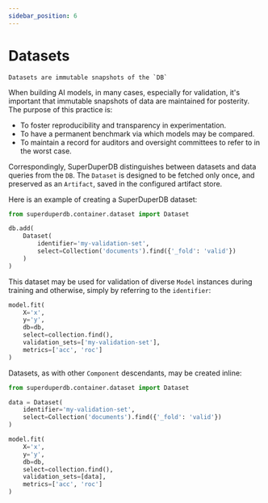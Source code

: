```yaml
---
sidebar_position: 6
---
```


# Datasets 

```{note}
Datasets are immutable snapshots of the `DB`
```

When building AI models, in many cases, especially for validation, it's important that 
immutable snapshots of data are maintained for posterity. The purpose of this practice is:

- To foster reproducibility and transparency in experimentation.
- To have a permanent benchmark via which models may be compared.
- To maintain a record for auditors and oversight committees to refer to in the worst case.

Correspondingly, SuperDuperDB distinguishes between datasets and data queries from 
the `DB`. The `Dataset` is designed to be fetched only once, and preserved
as an `Artifact`, saved in the configured artifact store. 

Here is an example of creating a SuperDuperDB dataset:

```python
from superduperdb.container.dataset import Dataset

db.add(
    Dataset(
        identifier='my-validation-set',
        select=Collection('documents').find({'_fold': 'valid'})
    )
)
```

This dataset may be used for validation of diverse `Model` instances during training and otherwise, simply
by referring to the `identifier`:

```python
model.fit(
    X='x',
    y='y',
    db=db,
    select=collection.find(),
    validation_sets=['my-validation-set'],
    metrics=['acc', 'roc']
)
```

Datasets, as with other `Component` descendants, may be created inline:

```python
from superduperdb.container.dataset import Dataset

data = Dataset(
    identifier='my-validation-set',
    select=Collection('documents').find({'_fold': 'valid'})
)

model.fit(
    X='x',
    y='y',
    db=db,
    select=collection.find(),
    validation_sets=[data],
    metrics=['acc', 'roc']
)
```